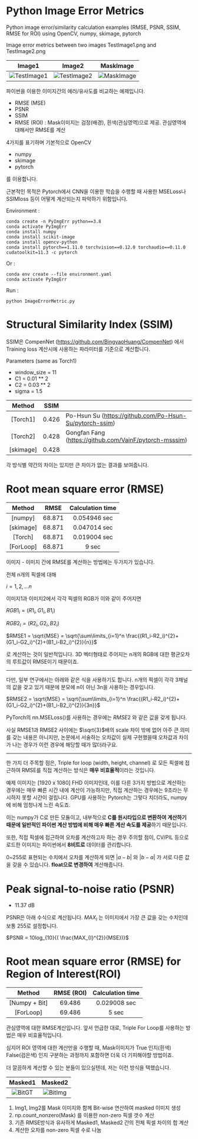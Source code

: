 # Python Image Error Metrics
Python image error/similarity calculation examples (RMSE, PSNR, SSIM, RMSE for ROI) using OpenCV, numpy, skimage, pytorch

Image error metrics between two images TestImage1.png and TestImage2.png

|Image1|Image2|MaskImage|
|:---:|:---:|:---:|
|![TestImage1](https://user-images.githubusercontent.com/84174755/182813457-d810d6f1-3ecf-4ba9-9885-be22b9807d14.png)|![TestImage2](https://user-images.githubusercontent.com/84174755/182813948-4bd81720-328c-41ca-ab4f-5a1e91925dff.png)|![MaskImage](https://user-images.githubusercontent.com/84174755/182813961-8ae02ab6-a0b1-4bb0-b841-294535053b16.png)|


파이썬을 이용한 이미지간의 에러/유사도를 비교하는 예제입니다.
+ RMSE (MSE)
+ PSNR
+ SSIM
+ RMSE (ROI) : Mask이미지는 검정(배경), 흰색(관심영역)으로 제공. 관심영역에 대해서만 RMSE를 계산

4가지를 표기하며 기본적으로 OpenCV

+ numpy
+ skimage
+ pytorch

를 이용합니다.

근본적인 목적은 Pytorch에서 CNN을 이용한 학습을 수행할 때 사용한 MSELoss나 SSIMloss 등이 어떻게 계산되는지 파악하기 위함입니다.

Environment : 

    conda create -n PyImgErr python==3.8
    conda activate PyImgErr
    conda install numpy
    conda install scikit-image
    conda install opencv-python
    conda install pytorch==1.11.0 torchvision==0.12.0 torchaudio==0.11.0 cudatoolkit=11.3 -c pytorch

Or :

    conda env create --file environment.yaml
    conda activate PyImgErr
    
Run : 

    python ImageErrorMetric.py
    

# **Structural Similarity Index (SSIM)**

SSIM은 CompenNet (https://github.com/BingyaoHuang/CompenNet) 에서 Training loss 계산시에 사용하는 파라미터를 기준으로 계산합니다.

Parameters (same as Torch1)
+ window_size = 11
+ C1 = 0.01 ** 2
+ C2 = 0.03 ** 2
+ sigma = 1.5

|Method|SSIM||
|:---:|:---:|:---|
|[Torch1]|0.426|Po-Hsun Su (https://github.com/Po-Hsun-Su/pytorch-ssim)|
|[Torch2]|0.428|Gongfan Fang (https://github.com/VainF/pytorch-msssim)|
|[skimage]|0.428||

각 방식별 약간의 차이는 있지만 큰 차이가 없는 결과를 보여줍니다.

# **Root mean square error (RMSE)**

|Method|RMSE|Calculation time|
|:---:|:---:|:---:|
|[numpy]|68.871|0.054946 sec|
|[skimage]|68.871|0.047014 sec|
|[Torch]|68.871|0.019004 sec|
|[ForLoop]|68.871|9 sec|

이미지 - 이미지 간에 RMSE를 계산하는 방법에는 두가지가 있습니다.

전체 n개의 픽셀에 대해 


$i = {1, 2, ... n}$


이미지1과 이미지2에서 각각 픽셀의 RGB가 이와 같이 주어지면


$RGB1_{i} =(R1_{i}, G1_{i}, B1_{i})$ 

$RGB2_{i} =(R2_{i}, G2_{i}, B2_{i})$

$RMSE1 = \sqrt{MSE} = \sqrt{\sum\limits_{i=1}^n \frac{(R1_i-R2_i)^{2}+(G1_i-G2_i)^{2}+(B1_i-B2_i)^{2}}{n}}$


로 계산하는 것이 일반적입니다. 3D 벡터형태로 주어지는 n개의 RGB에 대한 평균오차의 루트값이 RMSE이기 때문이죠.

* * *

다만, 일부 연구에서는 아래와 같은 식을 사용하기도 합니다. n개의 픽셀이 각각 3채널의 값을 갖고 있기 때문에 분모에 n이 아닌 3n을 사용하는 경우입니다.


$RMSE2 = \sqrt{MSE} = \sqrt{\sum\limits_{i=1}^n \frac{(R1_i-R2_i)^{2}+(G1_i-G2_i)^{2}+(B1_i-B2_i)^{2}}{3n}}$


PyTorch의 nn.MSELoss()를 사용하는 경우에는 $RMSE2$ 와 같은 값을 갖게 됩니다.

사실 RMSE1과 RMSE2 사이에는 $\sqrt{3}\$배의 scale 차이 밖에 없어 아주 큰 의미를 갖는 내용은 아니지만, 논문에서 서술하는 오차값이 실제 구현했을때 오차값과 차이가 나는 경우가 이런 경우에 해당할 때가 많더라구요.

* * *

한 가지 더 주목할 점은, Triple for loop (width, height, channel) 로 모든 픽셀에 접근하여 RMSE를 직접 계산하는 방식은 **매우 비효율적**이라는 것입니다.

예제 이미지는 [1920 x 1080] FHD 이미지인데, 이를 다른 3가지 방법으로 계산하는 경우에는 매우 빠른 시간 내에 계산이 가능하지만, 직접 계산하는 경우에는 9초라는 무시하지 못할 시간이 걸립니다. GPU를 사용하는 Pytorch는 그렇다 치더라도, numpy에 비해 엄청나게 느린 속도죠.

이는 numpy가 C로 만든 모듈이고, 내부적으로 **C를 원시타입으로 변환하여 계산하기 때문에 일반적인 파이썬 계산 방법에 비해 매우 빠른 계산 속도를 제공**하기 때문입니다.

또한, 직접 픽셀에 접근하여 오차를 계산하고자 하는 경우 주의할 점이, CV/PIL 등으로 로드한 이미지는 파이썬에서 **8비트로** 데이터를 관리합니다.

0~255로 표현되는 수치에서 오차를 계산하게 되면 $|a-b|$ 와 $|b-a|$ 가 서로 다른 값을 갖을 수 있습니다. **float으로 변경하여** 계산해줍니다.



# **Peak signal-to-noise ratio (PSNR)**

+ 11.37 dB

PSNR은 아래 수식으로 계산됩니다. $MAX_{I}$ 는 이미지에서 가장 큰 값을 갖는 수치인데 보통 255로 설정합니다.

$PSNR = 10log_{10}{( \frac{MAX_{I}^{2}}{MSE})}$


# **Root mean square error (RMSE) for Region of Interest(ROI)**
|Method|RMSE (ROI)|Calculation time|
|:---:|:---:|:---:|
|[Numpy + Bit]|69.486|0.029008 sec|
|[ForLoop]|69.486|5 sec|
 
관심영역에 대한 RMSE계산입니다. 앞서 언급한 대로, Triple For Loop를 사용하는 방법은 매우 비효율적입니다.

심지어 ROI 영역에 대한 계산만을 수행할 때, Mask이미지가 True 인지(흰색) False(검은색) 인지 구분하는 과정까지 포함하면 더욱 더 기피해야할 방법이죠.

더 깔끔하게 계산할 수 있는 분들이 있으실텐데, 저는 이런 방식을 택했습니다.

|Masked1|Masked2|
|:---:|:---:|
|![BitGT](https://user-images.githubusercontent.com/84174755/182814587-f268f0d2-6650-4ae1-94c4-a58fdf4f6e83.png)|![BitImg](https://user-images.githubusercontent.com/84174755/182814591-7efb8286-cc8d-432e-be80-d5d7f7c915e2.png)|

1. Img1, Img2를 Mask 이미지와 함께 Bit-wise 연산하여 masked 이미지 생성
2. np.count_nonzero(Mask) 를 이용한 non-zero 픽셀 갯수 계산
3. 기존 RMSE방식과 유사하게 Masked1, Masked2 간의 전체 픽셀 차이의 합 계산
4. 계산한 오차를 non-zero 픽셀 수로 나눔





